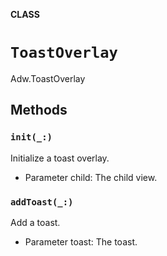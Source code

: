 **CLASS**

# `ToastOverlay`

Adw.ToastOverlay

## Methods
### `init(_:)`

Initialize a toast overlay.
- Parameter child: The child view.

### `addToast(_:)`

Add a toast.
- Parameter toast: The toast.

